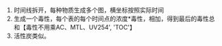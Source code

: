 1. 时间线拆开，每种物质生成多个图，横坐标按照实际时间
2. 生成一个毒性，每个表的每个时间点的浓度*毒性，相加，得到最后的毒性总和【毒性不用乘AC、MTL、UV254', 'TOC'】
3. 活性炭类似。